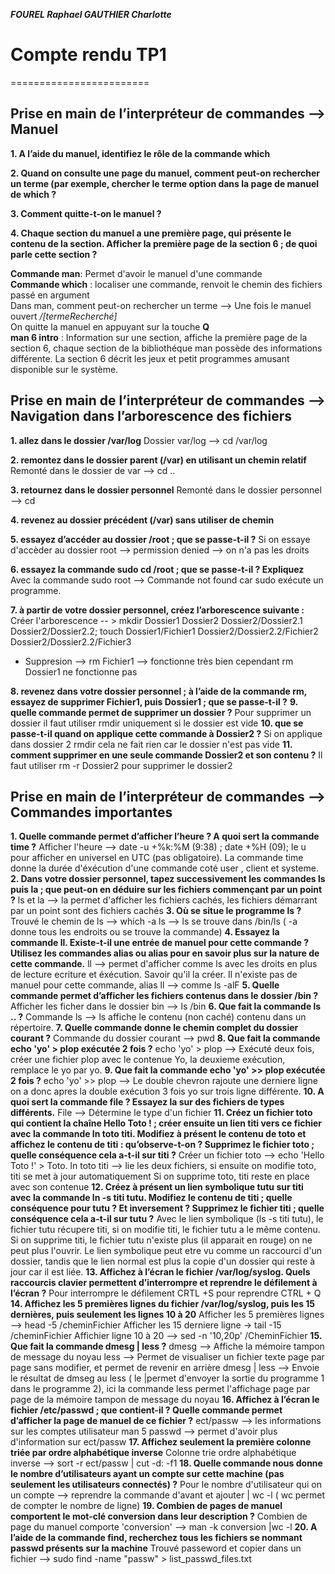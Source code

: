 ***FOUREL Raphael
GAUTHIER Charlotte***
 
 
# Compte rendu TP1
========================

## Prise en main de l’interpréteur de commandes --> Manuel

**1. A l’aide du manuel, identifiez le rôle de la commande which**

**2. Quand on consulte une page du manuel, comment peut-on rechercher un terme (par exemple, chercher le terme option dans la page de manuel de which ?**

**3. Comment quitte-t-on le manuel ?**

**4. Chaque section du manuel a une première page, qui présente le contenu de la section. Afficher la première page de la section 6 ; de quoi parle cette section ?**

 **Commande man**: Permet d'avoir le manuel d'une commande  
 **Commande which** : localiser une commande, renvoit le chemin des fichiers passé en argument  
  Dans man, comment peut-on rechercher un terme --> Une fois le manuel ouvert */[termeRecherché]*  
  On quitte la manuel en appuyant sur la touche **Q**  
  **man 6 intro** : Information sur une section, affiche la première page de la section 6, chaque section de la bibliothéque man possède des informations différente. La section 6 décrit les jeux et petit programmes amusant disponible sur le système. 

## Prise en main de l’interpréteur de commandes --> Navigation dans l’arborescence des fichiers 

**1. allez dans le dossier /var/log** 
Dossier var/log --> cd /var/log

**2. remontez dans le dossier parent (/var) en utilisant un chemin relatif**
Remonté dans le dossier de var --> cd ..

**3. retournez dans le dossier personnel**
 Remonté dans le dossier personnel --> cd 
 
**4. revenez au dossier précédent (/var) sans utiliser de chemin**

**5. essayez d’accéder au dossier /root ; que se passe-t-il ?**
Si on essaye d'accèder au dossier root --> permission denied --> on n'a pas les droits

**6. essayez la commande sudo cd /root ; que se passe-t-il ? Expliquez**
 Avec la commande sudo root --> Commande not found car sudo exécute un programme. 
 
**7. à partir de votre dossier personnel, créez l’arborescence suivante :**
Créer l'arborescence -- > mkdir Dossier1 Dossier2 Dossier2/Dossier2.1 Dossier2/Dossier2.2; touch Dossier1/Fichier1 Dossier2/Dossier2.2/Fichier2 Dossier2/Dossier2.2/Fichier3
- Suppresion --> rm Fichier1 --> fonctionne très bien cependant rm Dossier1 ne fonctionne pas 

**8. revenez dans votre dossier personnel ; à l’aide de la commande rm, essayez de supprimer Fichier1, puis
Dossier1 ; que se passe-t-il ?**
**9. quelle commande permet de supprimer un dossier ?**
Pour supprimer un dossier il faut utiliser rmdir uniquement si le dossier est vide 
**10. que se passe-t-il quand on applique cette commande à Dossier2 ?**
Si on applique dans dossier 2 rmdir cela ne fait rien car le dossier n'est pas vide 
**11. comment supprimer en une seule commande Dossier2 et son contenu ?**
Il faut utiliser rm -r Dossier2 pour supprimer le dossier2 

## Prise en main de l’interpréteur de commandes --> Commandes importantes

**1. Quelle commande permet d’afficher l’heure ? A quoi sert la commande time ?**
Afficher l'heure --> date -u +%k:%M (9:38) ; date +%H (09); le u pour afficher en universel en UTC (pas obligatoire).
La commande time donne la durée d'éxécution d'une commande coté user , client et systeme. 
**2. Dans votre dossier personnel, tapez successivement les commandes ls puis la ; que peut-on en déduire sur les fichiers commençant par un point ?**
ls et la --> la permet d'afficher les fichiers cachés, les fichiers démarrant par un point sont des fichiers cachés
**3. Où se situe le programme ls ?**
Trouvé le chemin de ls --> which -a ls --> ls se trouve dans /bin/ls ( -a donne tous les endroits ou se trouve la commande) 
**4. Essayez la commande ll. Existe-t-il une entrée de manuel pour cette commande ? Utilisez les commandes alias ou alias pour en savoir plus sur la nature de cette commande.**
ll --> permet d'afficher comme ls avec les droits en plus de lecture ecriture et éxécution. Savoir qu'il la créer. Il n'existe pas de manuel pour cette commande, alias ll --> comme ls -alF
**5. Quelle commande permet d’afficher les fichiers contenus dans le dossier /bin ?**
Afficher les ficher dans le dossier bin --> ls /bin
**6. Que fait la commande ls .. ?**
Commande ls --> ls affiche le contenu (non caché) contenu dans un répertoire.
**7. Quelle commande donne le chemin complet du dossier courant ?**
Commande du dossier courant --> pwd
**8. Que fait la commande echo 'yo' > plop exécutée 2 fois ?**
echo 'yo' > plop --> Exécuté deux fois, créer une fichier plop avec le contenue Yo, la deuxieme exécution, remplace le yo par yo. 
**9. Que fait la commande echo 'yo' >> plop exécutée 2 fois ?**
echo 'yo' >> plop --> Le double chevron rajoute une derniere ligne on a donc apres la double exécution 3 fois yo sur trois ligne différente. 
**10. A quoi sert la commande file ? Essayez la sur des fichiers de types différents.**
File --> Détermine le type d'un fichier
**11. Créez un fichier toto qui contient la chaîne Hello Toto ! ; créer ensuite un lien titi vers ce fichier
avec la commande ln toto titi. Modifiez à présent le contenu de toto et affichez le contenu de titi :
qu’observe-t-on ? Supprimez le fichier toto ; quelle conséquence cela a-t-il sur titi ?**
Créer un fichier toto --> echo 'Hello Toto !' > Toto. 
ln toto titi --> lie les deux fichiers, si ensuite on modifie toto, titi se met à jour automatiquement
Si on supprime toto, titi reste en place avec son contenue
**12. Créez à présent un lien symbolique tutu sur titi avec la commande ln -s titi tutu. Modifiez le
contenu de titi ; quelle conséquence pour tutu ? Et inversement ? Supprimez le fichier titi ; quelle
conséquence cela a-t-il sur tutu ?**
Avec le lien symbolique (ls -s titi tutu), le fichier tutu récupere titi, si on modifie titi, le fichier tutu a le même contenu. Si on supprime titi, le fichier tutu n'existe plus (il apparait en rouge) on ne peut plus l'ouvrir. Le lien symbolique peut etre vu comme un raccourci d'un dossier, tandis que le lien normal est plus la copie d'un dossier qui reste à jour car il est liée. 
**13. Affichez à l’écran le fichier /var/log/syslog. Quels raccourcis clavier permettent d’interrompre et
reprendre le défilement à l’écran ?**
Pour interrompre le défilement CRTL +S pour reprendre CTRL + Q
**14. Affichez les 5 premières lignes du fichier /var/log/syslog, puis les 15 dernières, puis seulement les
lignes 10 à 20**
Afficher les 5 premières lignes --> head -5 /cheminFichier
Afficher les 15 derniere ligne -> tail -15 /cheminFichier
Affichier ligne 10 à 20 --> sed -n '10,20p' /CheminFichier
**15. Que fait la commande dmesg | less ?**
dmesg --> Affiche la mémoire tampon de message du noyau 
less --> Permet de visualiser un fichier texte page par page sans modifier, et permet de revenir en arrière 
dmesg | less --> Envoie le résultat de dmseg au less ( le |permet d'envoyer la sortie du programme 1 dans le programme 2), ici la commande less permet l'affichage page par page de la mémoire tampon de message du noyau 
**16. Affichez à l’écran le fichier /etc/passwd ; que contient-il ? Quelle commande permet d’afficher la page
de manuel de ce fichier ?**
ect/passw --> les informations sur les comptes utilisateur 
man 5 passwd  --> permet d'avoir plus d'information sur ect/passw
**17. Affichez seulement la première colonne triée par ordre alphabétique inverse**
Colonne trie ordre alphabétique inverse --> sort -r ect/passw | cut -d: -f1
**18. Quelle commande nous donne le nombre d’utilisateurs ayant un compte sur cette machine (pas seulement les utilisateurs connectés) ?**
Pour le nombre d'utilisateur qui on un compte --> reprendre la commande d'avant et ajouter | wc -l  ( wc permet de compter le nombre de ligne) 
**19. Combien de pages de manuel comportent le mot-clé conversion dans leur description ?**
Combien de page du manuel comporte 'conversion' --> man -k conversion |wc -l
**20. A l’aide de la commande find, recherchez tous les fichiers se nommant passwd présents sur la machine**
Trouvé passeword et copier dans un fichier --> sudo find -name "passw" > list_passwd_files.txt











